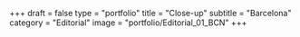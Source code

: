 +++
draft = false
type = "portfolio"
title = "Close-up"
subtitle = "Barcelona"
category = "Editorial"
image = "portfolio/Editorial_01_BCN"
+++